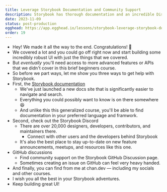 ```yaml
---
title: Leverage Storybook Documentation and Community Support
description: Storybook has thorough documentation and an incredible Discord community to help you. Learn how to efficiently find solutions and tips, ensuring you always have the support you need.
date: 2023-11-09
status: post-production
egghead: https://app.egghead.io/lessons/storybook-leverage-storybook-documentation-and-community-support-course-conclusion
order: 19
---
```


- Hey! We made it all the way to the end. Congratulations! 🎉
- We covered a lot and you could go off right now and start building some incredibly robust UI with just the things that we covered.
- But _eventually_ you'll need access to more advanced features or APIs that we didn't cover in this brief beginners course.
- So before we part ways, let me show you three ways to get help with Storybook.
- First, the [Storybook documentation](https://storybook.js.org/docs/react/get-started/introduction)
  - We've just launched a new docs site that is significantly easier to navigate and search.
  - Everything you could possibly want to know is on there somewhere 😆
  - And unlike this this generalized course, you'll be able to find documentation in your preferred language and framwork.
- Second, check out the Storybook Discord
  - There are over 20,000 designers, developers, contributors, and maintainers there.
    - Connect with other users and the developers behind Storybook
  - It's also the best place to stay up-to-date on new feature announcements, meetups, and resources like this one.
- GitHub discussions
  - Find community support on the Storybook GitHub Discussion page.
  - Sometimes creating an issue on GitHub can feel very heavy handed.
- And finally, you can find from me at chan.dev — including my socials and other courses.
- I wish you all the best in your Storybook adventures.
- Keep building great UI!
